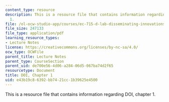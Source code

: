 ```yaml
---
content_type: resource
description: This is a resource file that contains information regarding DOI, chapter
  1.
file: /ol-ocw-studio-app/courses/ec-715-d-lab-disseminating-innovations-for-the-common-good-spring-2007/e43b19c86392bb7421cc1b39625e4500_MITEC_715S07_lec2b.pdf
file_size: 247133
file_type: application/pdf
learning_resource_types:
- Lecture Notes
license: https://creativecommons.org/licenses/by-nc-sa/4.0/
ocw_type: OCWFile
parent_title: Lecture Notes
parent_type: CourseSection
parent_uid: de700e56-4d06-a284-06d5-067ba74d2f65
resourcetype: Document
title: DOI, Chapter 1
uid: e43b19c8-6392-bb74-21cc-1b39625e4500
---
```

This is a resource file that contains information regarding DOI, chapter 1.